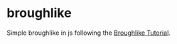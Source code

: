 # broughlike
Simple broughlike in js following the [Broughlike Tutorial](https://nluqo.github.io/broughlike-tutorial/).
